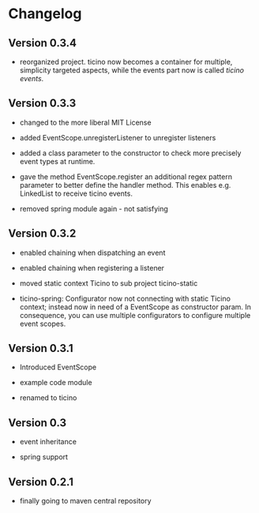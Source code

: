 # Changelog


## Version 0.3.4

* reorganized project. ticino now becomes a container for multiple, simplicity targeted aspects, while the events part now is called _ticino events_. 

## Version 0.3.3

  * changed to the more liberal MIT License

  * added EventScope.unregisterListener to unregister listeners

  * added a class parameter to the constructor to check more precisely event types at runtime.

  * gave the method EventScope.register an additional regex pattern parameter to better define 
    the handler method. This enables e.g. LinkedList to receive ticino events.

  * removed spring module again - not satisfying 

## Version 0.3.2

  * enabled chaining when dispatching an event
  
  * enabled chaining when registering a listener
  
  * moved static context Ticino to sub project ticino-static
  
  * ticino-spring: Configurator now not connecting with static Ticino context; instead now in need of a EventScope as 
    constructor param. In consequence, you can use multiple configurators to configure multiple event scopes.

## Version 0.3.1

  * Introduced EventScope
  
  * example code module

  * renamed to ticino

## Version 0.3

  * event inheritance
  
  * spring support
  
## Version 0.2.1

  * finally going to maven central repository
